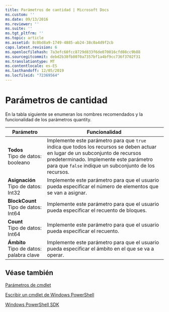 ```yaml
---
title: Parámetros de cantidad | Microsoft Docs
ms.custom: ''
ms.date: 09/13/2016
ms.reviewer: ''
ms.suite: ''
ms.tgt_pltfrm: ''
ms.topic: article
ms.assetid: 8c0bd8a9-1749-4885-ab24-38c0a4d9f2cb
caps.latest.revision: 6
ms.openlocfilehash: 7a3efc60fcc8729d833f6de070016cfd08cc9b88
ms.sourcegitcommit: debd2b38fb8070a7357bf1a4bf9cc736f3702f31
ms.translationtype: MT
ms.contentlocale: es-ES
ms.lasthandoff: 12/05/2019
ms.locfileid: "72369564"
---
```

# <a name="quantity-parameters"></a>Parámetros de cantidad

En la tabla siguiente se enumeran los nombres recomendados y la funcionalidad de los parámetros quantity.

|Parámetro|Funcionalidad|
|---|---|
|**Todos**<br>Tipo de datos: booleano|Implemente este parámetro para que `true` indica que todos los recursos se deben actuar en lugar de un subconjunto de recursos predeterminado. Implemente este parámetro para que `false` indique un subconjunto de los recursos.|
|**Asignación**<br>Tipo de datos: Int32|Implemente este parámetro para que el usuario pueda especificar el número de elementos que se van a asignar.|
|**BlockCount**<br>Tipo de datos: Int64|Implemente este parámetro para que el usuario pueda especificar el recuento de bloques.|
|**Count**<br>Tipo de datos: Int64|Implemente este parámetro para que el usuario pueda especificar el recuento.|
|**Ámbito**<br>Tipo de datos: palabra clave|Implemente este parámetro para que el usuario pueda especificar el ámbito en el que se va a operar.|

## <a name="see-also"></a>Véase también

[Parámetros de cmdlet](./cmdlet-parameters.md)

[Escribir un cmdlet de Windows PowerShell](./writing-a-windows-powershell-cmdlet.md)

[Windows PowerShell SDK](../windows-powershell-reference.md)
